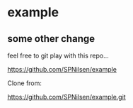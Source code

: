 # example

## some other change
feel free to git play with this repo...

https://github.com/SPNilsen/example

Clone from:

https://github.com/SPNilsen/example.git